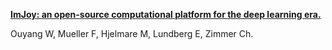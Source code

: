[**ImJoy: an open-source computational platform for the deep learning era.**](https://arxiv.org/abs/1905.13105)

Ouyang W, Mueller F, Hjelmare M, Lundberg E, Zimmer Ch.


